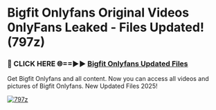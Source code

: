 # Bigfit Onlyfans Original Videos 0nlyFans Leaked - Files Updated! (797z)

<h3>🔴 CLICK HERE 🌐==►► <a href="https://tinyurl.com/ehrbuxhb" rel="nofollow">Bigfit Onlyfans Updated Files</a></h3>

Get Bigfit Onlyfans and all content. Now you can access all videos and pictures of Bigfit Onlyfans. New Updated Files 2025!

[![797z](https://i.imgur.com/lVYEuWS.gif)](https://tinyurl.com/ehrbuxhb)
